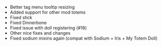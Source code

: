 - Better tag menu tooltip resizing
- Added support for other mod totems
- Fixed stick
- Fixed Dinnerbone
- Fixed issue with doll registering (#18)
- Other nice fixes and changes
- Fixed sodium mixins again (compat with Sodium + Iris + My Totem Doll)